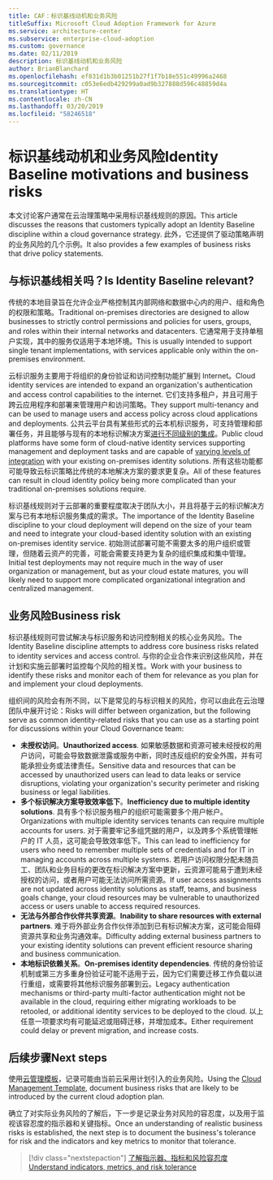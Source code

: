 ```yaml
---
title: CAF：标识基线动机和业务风险
titleSuffix: Microsoft Cloud Adoption Framework for Azure
ms.service: architecture-center
ms.subservice: enterprise-cloud-adoption
ms.custom: governance
ms.date: 02/11/2019
description: 标识基线动机和业务风险
author: BrianBlanchard
ms.openlocfilehash: ef831d1b3b01251b27f1f7b18e551c49996a2468
ms.sourcegitcommit: c053e6edb429299a0ad9b327888d596c48859d4a
ms.translationtype: HT
ms.contentlocale: zh-CN
ms.lasthandoff: 03/20/2019
ms.locfileid: "58246518"
---
```

# <a name="identity-baseline-motivations-and-business-risks"></a><span data-ttu-id="8b270-103">标识基线动机和业务风险</span><span class="sxs-lookup"><span data-stu-id="8b270-103">Identity Baseline motivations and business risks</span></span>

<span data-ttu-id="8b270-104">本文讨论客户通常在云治理策略中采用标识基线规则的原因。</span><span class="sxs-lookup"><span data-stu-id="8b270-104">This article discusses the reasons that customers typically adopt an Identity Baseline discipline within a cloud governance strategy.</span></span> <span data-ttu-id="8b270-105">此外，它还提供了驱动策略声明的业务风险的几个示例。</span><span class="sxs-lookup"><span data-stu-id="8b270-105">It also provides a few examples of business risks that drive policy statements.</span></span>

<!-- markdownlint-disable MD026 -->

## <a name="is-identity-baseline-relevant"></a><span data-ttu-id="8b270-106">与标识基线相关吗？</span><span class="sxs-lookup"><span data-stu-id="8b270-106">Is Identity Baseline relevant?</span></span>

<span data-ttu-id="8b270-107">传统的本地目录旨在允许企业严格控制其内部网络和数据中心内的用户、组和角色的权限和策略。</span><span class="sxs-lookup"><span data-stu-id="8b270-107">Traditional on-premises directories are designed to allow businesses to strictly control permissions and policies for users, groups, and roles within their internal networks and datacenters.</span></span> <span data-ttu-id="8b270-108">它通常用于支持单租户实现，其中的服务仅适用于本地环境。</span><span class="sxs-lookup"><span data-stu-id="8b270-108">This is usually intended to support single tenant implementations, with services applicable only within the on-premises environment.</span></span>

<span data-ttu-id="8b270-109">云标识服务主要用于将组织的身份验证和访问控制功能扩展到 Internet。</span><span class="sxs-lookup"><span data-stu-id="8b270-109">Cloud identity services are intended to expand an organization's authentication and access control capabilities to the internet.</span></span> <span data-ttu-id="8b270-110">它们支持多租户，并且可用于跨云应用程序和部署来管理用户和访问策略。</span><span class="sxs-lookup"><span data-stu-id="8b270-110">They support multi-tenancy and can be used to manage users and access policy across cloud applications and deployments.</span></span> <span data-ttu-id="8b270-111">公共云平台具有某些形式的云本机标识服务，可支持管理和部署任务，并且能够与现有的本地标识解决方案[进行不同级别的集成](../../decision-guides/identity/overview.md)。</span><span class="sxs-lookup"><span data-stu-id="8b270-111">Public cloud platforms have some form of cloud-native identity services supporting management and deployment tasks and are capable of [varying levels of integration](../../decision-guides/identity/overview.md) with your existing on-premises identity solutions.</span></span> <span data-ttu-id="8b270-112">所有这些功能都可能导致云标识策略比传统的本地解决方案的要求更复杂。</span><span class="sxs-lookup"><span data-stu-id="8b270-112">All of these features can result in cloud identity policy being more complicated than your traditional on-premises solutions require.</span></span>

<span data-ttu-id="8b270-113">标识基线规则对于云部署的重要程度取决于团队大小，并且将基于云的标识解决方案与已有本地标识服务集成的需求。</span><span class="sxs-lookup"><span data-stu-id="8b270-113">The importance of the Identity Baseline discipline to your cloud deployment will depend on the size of your team and need to integrate your cloud-based identity solution with an existing on-premises identity service.</span></span> <span data-ttu-id="8b270-114">初始测试部署可能不需要太多的用户组织或管理，但随着云资产的完善，可能会需要支持更为复杂的组织集成和集中管理。</span><span class="sxs-lookup"><span data-stu-id="8b270-114">Initial test deployments may not require much in the way of user organization or management, but as your cloud estate matures, you will likely need to support more complicated organizational integration and centralized management.</span></span>

## <a name="business-risk"></a><span data-ttu-id="8b270-115">业务风险</span><span class="sxs-lookup"><span data-stu-id="8b270-115">Business risk</span></span>

<span data-ttu-id="8b270-116">标识基线规则可尝试解决与标识服务和访问控制相关的核心业务风险。</span><span class="sxs-lookup"><span data-stu-id="8b270-116">The Identity Baseline discipline attempts to address core business risks related to identity services and access control.</span></span> <span data-ttu-id="8b270-117">与你的企业合作来识别这些风险，并在计划和实施云部署时监控每个风险的相关性。</span><span class="sxs-lookup"><span data-stu-id="8b270-117">Work with your business to identify these risks and monitor each of them for relevance as you plan for and implement your cloud deployments.</span></span>

<span data-ttu-id="8b270-118">组织间的风险会有所不同，以下是常见的与标识相关的风险，你可以由此在云治理团队中展开讨论：</span><span class="sxs-lookup"><span data-stu-id="8b270-118">Risks will differ between organization, but the following serve as common identity-related risks that you can use as a starting point for discussions within your Cloud Governance team:</span></span>

- <span data-ttu-id="8b270-119">**未授权访问**。</span><span class="sxs-lookup"><span data-stu-id="8b270-119">**Unauthorized access**.</span></span> <span data-ttu-id="8b270-120">如果敏感数据和资源可被未经授权的用户访问，可能会导致数据泄露或服务中断，同时违反组织的安全外围，并有可能承担业务或法律责任。</span><span class="sxs-lookup"><span data-stu-id="8b270-120">Sensitive data and resources that can be accessed by unauthorized users can lead to data leaks or service disruptions, violating your organization's security perimeter and risking business or legal liabilities.</span></span>
- <span data-ttu-id="8b270-121">**多个标识解决方案导致效率低下**。</span><span class="sxs-lookup"><span data-stu-id="8b270-121">**Inefficiency due to multiple identity solutions**.</span></span> <span data-ttu-id="8b270-122">具有多个标识服务租户的组织可能需要多个用户帐户。</span><span class="sxs-lookup"><span data-stu-id="8b270-122">Organizations with multiple identity services tenants can require multiple accounts for users.</span></span> <span data-ttu-id="8b270-123">对于需要牢记多组凭据的用户，以及跨多个系统管理帐户的 IT 人员，这可能会导致效率低下。</span><span class="sxs-lookup"><span data-stu-id="8b270-123">This can lead to inefficiency for users who need to remember multiple sets of credentials and for IT in managing accounts across multiple systems.</span></span> <span data-ttu-id="8b270-124">若用户访问权限分配未随员工、团队和业务目标的更改在标识解决方案中更新，云资源可能易于遭到未经授权的访问，或者用户可能无法访问所需资源。</span><span class="sxs-lookup"><span data-stu-id="8b270-124">If user access assignments are not updated across identity solutions as staff, teams, and business goals change, your cloud resources may be vulnerable to unauthorized access or users unable to access required resources.</span></span>
- <span data-ttu-id="8b270-125">**无法与外部合作伙伴共享资源**。</span><span class="sxs-lookup"><span data-stu-id="8b270-125">**Inability to share resources with external partners**.</span></span> <span data-ttu-id="8b270-126">难于将外部业务合作伙伴添加到已有标识解决方案，这可能会阻碍资源共享和业务沟通效率。</span><span class="sxs-lookup"><span data-stu-id="8b270-126">Difficulty adding external business partners to your existing identity solutions can prevent efficient resource sharing and business communication.</span></span>
- <span data-ttu-id="8b270-127">**本地标识依赖关系**。</span><span class="sxs-lookup"><span data-stu-id="8b270-127">**On-premises identity dependencies**.</span></span> <span data-ttu-id="8b270-128">传统的身份验证机制或第三方多重身份验证可能不适用于云，因为它们需要迁移工作负载以进行重组，或需要将其他标识服务部署到云。</span><span class="sxs-lookup"><span data-stu-id="8b270-128">Legacy authentication mechanisms or third-party multi-factor authentication might not be available in the cloud, requiring either migrating workloads to be retooled, or additional identity services to be deployed to the cloud.</span></span> <span data-ttu-id="8b270-129">以上任意一项要求均有可能延迟或阻碍迁移，并增加成本。</span><span class="sxs-lookup"><span data-stu-id="8b270-129">Either requirement could delay or prevent migration, and increase costs.</span></span>

## <a name="next-steps"></a><span data-ttu-id="8b270-130">后续步骤</span><span class="sxs-lookup"><span data-stu-id="8b270-130">Next steps</span></span>

<span data-ttu-id="8b270-131">使用[云管理模板](./template.md)，记录可能由当前云采用计划引入的业务风险。</span><span class="sxs-lookup"><span data-stu-id="8b270-131">Using the [Cloud Management Template](./template.md), document business risks that are likely to be introduced by the current cloud adoption plan.</span></span>

<span data-ttu-id="8b270-132">确立了对实际业务风险的了解后，下一步是记录业务对风险的容忍度，以及用于监视该容忍度的指示器和关键指标。</span><span class="sxs-lookup"><span data-stu-id="8b270-132">Once an understanding of realistic business risks is established, the next step is to document the business's tolerance for risk and the indicators and key metrics to monitor that tolerance.</span></span>

> [!div class="nextstepaction"]
> [<span data-ttu-id="8b270-133">了解指示器、指标和风险容忍度</span><span class="sxs-lookup"><span data-stu-id="8b270-133">Understand indicators, metrics, and risk tolerance</span></span>](./metrics-tolerance.md)